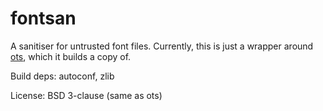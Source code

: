 # fontsan

A sanitiser for untrusted font files. Currently, this is just a wrapper around
[ots](https://github.com/khaledhosny/ots), which it builds a copy of.

Build deps: autoconf, zlib

License: BSD 3-clause (same as ots)
